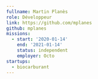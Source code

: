 ```yaml
---
fullname: Martin Planès
role: Développeur
link: https://github.com/mplanes
github: mplanes
missions:
  - start: '2020-01-14'
    end: '2021-01-14'
    status: independent
    employer: Octo
startups:
  - biocarburant
---
```

